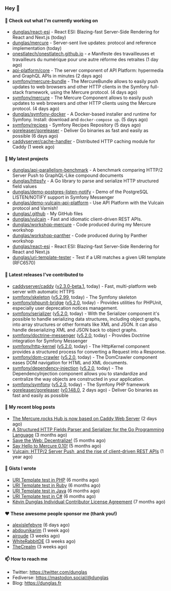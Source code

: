 ### Hey 👋

#### 👷 Check out what I'm currently working on

- [dunglas/react-esi](https://github.com/dunglas/react-esi) - React ESI: Blazing-fast Server-Side Rendering for React and Next.js (today)
- [dunglas/mercure](https://github.com/dunglas/mercure) - Server-sent live updates: protocol and reference implementation (today)
- [onestlatech/onestlatech.github.io](https://github.com/onestlatech/onestlatech.github.io) - ✊ Manifeste des travailleuses et travailleurs du numérique pour une autre réforme des retraites (1 day ago)
- [api-platform/core](https://github.com/api-platform/core) - The server component of API Platform: hypermedia and GraphQL APIs in minutes (2 days ago)
- [symfony/mercure-bundle](https://github.com/symfony/mercure-bundle) - The MercureBundle allows to easily push updates to web browsers and other HTTP clients in the Symfony full-stack framework, using the Mercure protocol. (4 days ago)
- [symfony/mercure](https://github.com/symfony/mercure) - The Mercure Component allows to easily push updates to web browsers and other HTTP clients using the Mercure protocol. (4 days ago)
- [dunglas/symfony-docker](https://github.com/dunglas/symfony-docker) - A Docker-based installer and runtime for Symfony. Install: download and `docker-compose up`. (5 days ago)
- [symfony/recipes](https://github.com/symfony/recipes) - Symfony Recipes Repository (5 days ago)
- [goreleaser/goreleaser](https://github.com/goreleaser/goreleaser) - Deliver Go binaries as fast and easily as possible (6 days ago)
- [caddyserver/cache-handler](https://github.com/caddyserver/cache-handler) - Distributed HTTP caching module for Caddy (1 week ago)

#### 🌱 My latest projects

- [dunglas/api-parallelism-benchmark](https://github.com/dunglas/api-parallelism-benchmark) - A benchmark comparing HTTP/2 Server Push to GraphQL-Like compound documents
- [dunglas/httpsfv](https://github.com/dunglas/httpsfv) - A Go library to parse and serialize HTTP structured field values
- [dunglas/demo-postgres-listen-notify](https://github.com/dunglas/demo-postgres-listen-notify) - Demo of the PostgreSQL LISTEN/NOTIFY support in Symfony Messenger
- [dunglas/demo-vulcain-api-platform](https://github.com/dunglas/demo-vulcain-api-platform) - Use API Platform with the Vulcain protocol and Varnish!
- [dunglas/.github](https://github.com/dunglas/.github) - My GitHub files
- [dunglas/vulcain](https://github.com/dunglas/vulcain) - Fast and idiomatic client-driven REST APIs.
- [dunglas/workshop-mercure](https://github.com/dunglas/workshop-mercure) - Code produced during my Mercure workshop
- [dunglas/workshop-panther](https://github.com/dunglas/workshop-panther) - Code produced during by Panther workshop
- [dunglas/react-esi](https://github.com/dunglas/react-esi) - React ESI: Blazing-fast Server-Side Rendering for React and Next.js
- [dunglas/uri-template-tester](https://github.com/dunglas/uri-template-tester) - Test if a URI matches a given URI template (RFC6570)

#### 🔭 Latest releases I've contributed to

- [caddyserver/caddy](https://github.com/caddyserver/caddy) ([v2.3.0-beta.1](https://github.com/caddyserver/caddy/releases/tag/v2.3.0-beta.1), today) - Fast, multi-platform web server with automatic HTTPS
- [symfony/skeleton](https://github.com/symfony/skeleton) ([v5.2.99](https://github.com/symfony/skeleton/releases/tag/v5.2.99), today) - The Symfony skeleton
- [symfony/phpunit-bridge](https://github.com/symfony/phpunit-bridge) ([v5.2.0](https://github.com/symfony/phpunit-bridge/releases/tag/v5.2.0), today) - Provides utilities for PHPUnit, especially user deprecation notices management.
- [symfony/serializer](https://github.com/symfony/serializer) ([v5.2.0](https://github.com/symfony/serializer/releases/tag/v5.2.0), today) - With the Serializer component it&#39;s possible to handle serializing data structures, including object graphs, into array structures or other formats like XML and JSON. It can also handle deserializing XML and JSON back to object graphs.
- [symfony/doctrine-messenger](https://github.com/symfony/doctrine-messenger) ([v5.2.0](https://github.com/symfony/doctrine-messenger/releases/tag/v5.2.0), today) - Provides Doctrine integration for Symfony Messenger
- [symfony/http-kernel](https://github.com/symfony/http-kernel) ([v5.2.0](https://github.com/symfony/http-kernel/releases/tag/v5.2.0), today) - The HttpKernel component provides a structured process for converting a Request into a Response.
- [symfony/dom-crawler](https://github.com/symfony/dom-crawler) ([v5.2.0](https://github.com/symfony/dom-crawler/releases/tag/v5.2.0), today) - The DomCrawler component eases DOM navigation for HTML and XML documents.
- [symfony/dependency-injection](https://github.com/symfony/dependency-injection) ([v5.2.0](https://github.com/symfony/dependency-injection/releases/tag/v5.2.0), today) - The DependencyInjection component allows you to standardize and centralize the way objects are constructed in your application.
- [symfony/symfony](https://github.com/symfony/symfony) ([v5.2.0](https://github.com/symfony/symfony/releases/tag/v5.2.0), today) - The Symfony PHP framework
- [goreleaser/goreleaser](https://github.com/goreleaser/goreleaser) ([v0.148.0](https://github.com/goreleaser/goreleaser/releases/tag/v0.148.0), 2 days ago) - Deliver Go binaries as fast and easily as possible

#### 📜 My recent blog posts

- [The Mercure.rocks Hub is now based on Caddy Web Server](http://feedproxy.google.com/~r/dunglas/~3/MjBonxZ_8uQ/) (2 days ago)
- [A Structured HTTP Fields Parser and Serializer for the Go Programming Language](http://feedproxy.google.com/~r/dunglas/~3/ZbYscZI8Qx8/) (3 months ago)
- [Save the Web: Decentralize!](http://feedproxy.google.com/~r/dunglas/~3/sqGQq6DaW2s/) (5 months ago)
- [Say Hello to Mercure 0.10!](http://feedproxy.google.com/~r/dunglas/~3/fUSKFfOlt0c/) (5 months ago)
- [Vulcain: HTTP/2 Server Push  and the rise of client-driven REST APIs](http://feedproxy.google.com/~r/dunglas/~3/bTejCgZupDo/) (1 year ago)

#### 📓 Gists I wrote

- [URI Template test in PHP](https://gist.github.com/5b10b586427cf66e78a968f82f80691a) (6 months ago)
- [URI Template test in Ruby](https://gist.github.com/ec793690f66167cb849c02284ecf748d) (6 months ago)
- [URI Template test in Java](https://gist.github.com/788b70312231d24e46d7632c634784f5) (6 months ago)
- [URI Template test in C#](https://gist.github.com/ab8bb780387e6bad2f905dea60bd68d8) (6 months ago)
- [Kévin Dunglas Individual Contributor License Agreement](https://gist.github.com/d37f9afb3f95d5aa69df4b572868b3f9) (7 months ago)

#### ❤️ These awesome people sponsor me (thank you!)

- [alexislefebvre](https://github.com/alexislefebvre) (6 days ago)
- [abdounikarim](https://github.com/abdounikarim) (1 week ago)
- [airoude](https://github.com/airoude) (3 weeks ago)
- [WhiteRabbitDE](https://github.com/WhiteRabbitDE) (3 weeks ago)
- [TheCrealm](https://github.com/TheCrealm) (3 weeks ago)

#### 📫 How to reach me

- Twitter: https://twitter.com/dunglas
- Fediverse: https://mastodon.social/@dunglas
- Blog: https://dunglas.fr
